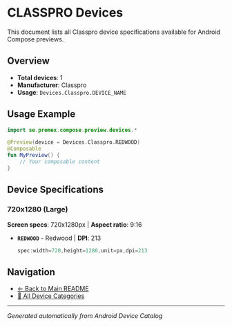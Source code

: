 # CLASSPRO Devices

This document lists all Classpro device specifications available for Android Compose previews.

## Overview

- **Total devices**: 1
- **Manufacturer**: Classpro
- **Usage**: `Devices.Classpro.DEVICE_NAME`

## Usage Example

```kotlin
import se.premex.compose.preview.devices.*

@Preview(device = Devices.Classpro.REDWOOD)
@Composable
fun MyPreview() {
    // Your composable content
}
```

## Device Specifications

### 720x1280 (Large)

**Screen specs**: 720x1280px | **Aspect ratio**: 9:16

- **`REDWOOD`** - Redwood | **DPI**: 213
  ```kotlin
  spec:width=720,height=1280,unit=px,dpi=213
  ```

## Navigation

- [← Back to Main README](../../README.md)
- [📱 All Device Categories](../README.md)

---
*Generated automatically from Android Device Catalog*
